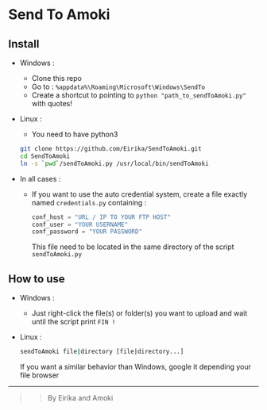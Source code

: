 Send To Amoki
===========
Install
-------
* Windows :
	* Clone this repo
	* Go to : `%appdata%\Roaming\Microsoft\Windows\SendTo`
	* Create a shortcut to pointing to `python "path_to_sendToAmoki.py"` with quotes!


* Linux :
    * You need to have python3
	```sh
	git clone https://github.com/Eirika/SendToAmoki.git 
	cd SendToAmoki
	ln -s `pwd`/sendToAmoki.py /usr/local/bin/sendToAmoki
	```


* In all cases :
    * If you want to use the auto credential system, create a file exactly named `credentials.py` containing :
		
		```python
		conf_host = "URL / IP TO YOUR FTP HOST"
		conf_user = "YOUR USERNAME"
		conf_password = "YOUR PASSWORD"
        ``` 
        This file need to be located in the same directory of the script `sendToAmoki.py`

How to use
----------
* Windows :
	* Just right-click the file(s) or folder(s) you want to upload and wait until the script print `FIN !`


* Linux :
	```sh
	sendToAmoki file|directory [file|directory...]
	```
	If you want a similar behavior than Windows, google it depending your file browser


---
>> By Eirika and Amoki
 

